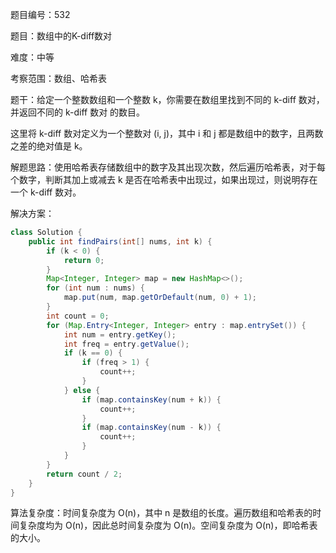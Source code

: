 题目编号：532

题目：数组中的K-diff数对

难度：中等

考察范围：数组、哈希表

题干：给定一个整数数组和一个整数 k，你需要在数组里找到不同的 k-diff 数对，并返回不同的 k-diff 数对 的数目。

这里将 k-diff 数对定义为一个整数对 (i, j)，其中 i 和 j 都是数组中的数字，且两数之差的绝对值是 k。

解题思路：使用哈希表存储数组中的数字及其出现次数，然后遍历哈希表，对于每个数字，判断其加上或减去 k 是否在哈希表中出现过，如果出现过，则说明存在一个 k-diff 数对。

解决方案：

```java
class Solution {
    public int findPairs(int[] nums, int k) {
        if (k < 0) {
            return 0;
        }
        Map<Integer, Integer> map = new HashMap<>();
        for (int num : nums) {
            map.put(num, map.getOrDefault(num, 0) + 1);
        }
        int count = 0;
        for (Map.Entry<Integer, Integer> entry : map.entrySet()) {
            int num = entry.getKey();
            int freq = entry.getValue();
            if (k == 0) {
                if (freq > 1) {
                    count++;
                }
            } else {
                if (map.containsKey(num + k)) {
                    count++;
                }
                if (map.containsKey(num - k)) {
                    count++;
                }
            }
        }
        return count / 2;
    }
}
```

算法复杂度：时间复杂度为 O(n)，其中 n 是数组的长度。遍历数组和哈希表的时间复杂度均为 O(n)，因此总时间复杂度为 O(n)。空间复杂度为 O(n)，即哈希表的大小。